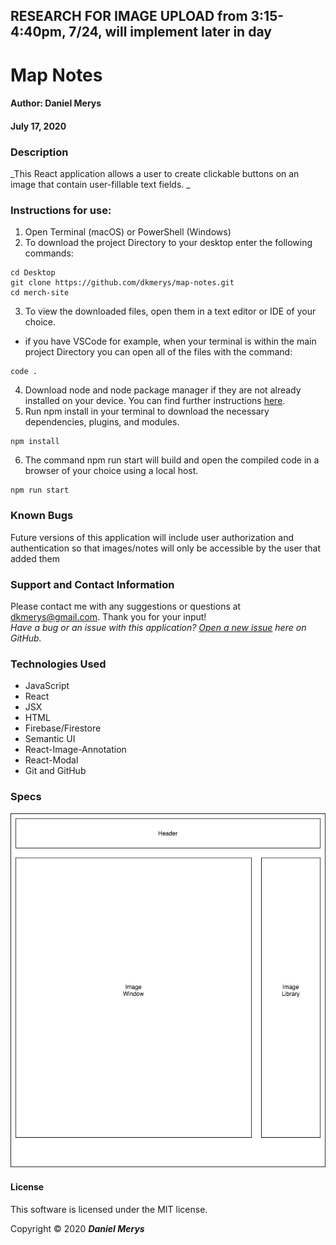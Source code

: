 ## RESEARCH FOR IMAGE UPLOAD from 3:15-4:40pm, 7/24, will implement later in day

# **Map Notes**

#### Author: **Daniel Merys**
#### July 17, 2020

### Description

_This React application allows a user to create clickable buttons on an image that contain user-fillable text fields. _

### Instructions for use:

1. Open Terminal (macOS) or PowerShell (Windows)
2. To download the project Directory to your desktop enter the following commands:
```
cd Desktop
git clone https://github.com/dkmerys/map-notes.git
cd merch-site
```
3. To view the downloaded files, open them in a text editor or IDE of your choice.
* if you have VSCode for example, when your terminal is within the main project Directory you can open all of the files with the command:
```
code .
```
4. Download node and node package manager if they are not already installed on your device. You can find further instructions [here](https://www.learnhowtoprogram.com/intermediate-javascript/getting-started-with-javascript-8d3b52cf-3755-481d-80c5-46f1d3a8ffeb/installing-node-js-14f2721a-61e0-44b3-af1f-73f17348c8f4).
5. Run npm install in your terminal to download the necessary dependencies, plugins, and modules.
```
npm install
```
6. The command npm run start will build and open the compiled code in a browser of your choice using a local host.
```
npm run start
```

### Known Bugs

Future versions of this application will include user authorization and authentication so that images/notes will only be accessible by the user that added them

### Support and Contact Information

Please contact me with any suggestions or questions at dkmerys@gmail.com. Thank you for your input!  
_Have a bug or an issue with this application? [Open a new issue](https://github.com/dkmerys/map-notes/issues) here on GitHub._

### Technologies Used

* JavaScript
* React
* JSX
* HTML
* Firebase/Firestore
* Semantic UI
* React-Image-Annotation
* React-Modal
* Git and GitHub

### Specs


![Diagram of React Views](public/MapNotesAppDiagram.png)


#### License

This software is licensed under the MIT license.

Copyright © 2020 **_Daniel Merys_**

